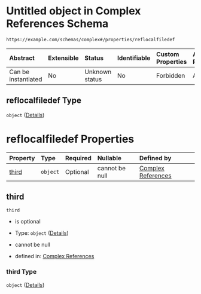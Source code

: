 # Untitled object in Complex References Schema

```txt
https://example.com/schemas/complex#/properties/reflocalfiledef
```



| Abstract            | Extensible | Status         | Identifiable | Custom Properties | Additional Properties | Access Restrictions | Defined In                                                                              |
| :------------------ | :--------- | :------------- | :----------- | :---------------- | :-------------------- | :------------------ | :-------------------------------------------------------------------------------------- |
| Can be instantiated | No         | Unknown status | No           | Forbidden         | Allowed               | none                | [complex.schema.json*](../generated-schemas/complex.schema.json "open original schema") |

## reflocalfiledef Type

`object` ([Details](complex-properties-reflocalfiledef.md))

# reflocalfiledef Properties

| Property        | Type     | Required | Nullable       | Defined by                                                                                                                              |
| :-------------- | :------- | :------- | :------------- | :-------------------------------------------------------------------------------------------------------------------------------------- |
| [third](#third) | `object` | Optional | cannot be null | [Complex References](extending-definitions-third.md "https://example.com/schemas/complex#/properties/reflocalfiledef/properties/third") |

## third



`third`

*   is optional

*   Type: `object` ([Details](extending-definitions-third.md))

*   cannot be null

*   defined in: [Complex References](extending-definitions-third.md "https://example.com/schemas/complex#/properties/reflocalfiledef/properties/third")

### third Type

`object` ([Details](extending-definitions-third.md))
